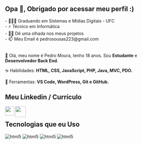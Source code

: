 
<!--
**Guilherme-dsr/Guilherme-dsr** is a ✨ _special_ ✨ repository because its `README.md` (this file) appears on your GitHub profile.

Here are some ideas to get you started:

- 🔭 I’m currently working on ...
- 🌱 I’m currently learning ...
- 👯 I’m looking to collaborate on ...
- 🤔 I’m looking for help with ...
- 💬 Ask me about ...
- 📫 How to reach me: ...
- 😄 Pronouns: ...
- ⚡ Fun fact: ...
-->

## Opa 👋, Obrigado por acessar meu perfil :)

<div style="display: inline_block">
- 👨🏻‍🎓 Graduando em Sistemas e Mídias Digitais - UFC<br>
- ⚡ Técnico em Informática <br>
- 👨‍💻 Dê uma olhada nos meus projetos <br>
- 📫 Meu Email é pedrosousas223@gmail.com
</div>
<br>
<p align="left"> 
 🖖 Olá, meu nome é Pedro Moura, tenho 18 anos. Sou <strong>Estudante</strong> e <strong>Desenvolvedor Back End</strong>.
</p>

<p align="left">
 ☕ Habilidades: <strong>HTML, CSS, JavaScript, PHP, Java, MVC, PDO.</strong>
</p>

<p align="left">
  💼 Ferramentas: <strong>VS Code, WordPress, Git e GitHub.</strong>
</p>
  
## Meu Linkedin / Currículo

<div style="display: inline_block">
<a href="https://www.linkedin.com/in/pedro-moura-265a31233/" target="_blank"><img align="left" width="30" height="30" src="https://cdn-icons-png.flaticon.com/512/174/174857.png"></a>
 <a href="https://www.linkedin.com/in/pedro-moura-265a31233/" target="_blank"><img align="left" width="35" height="35" src="https://img.icons8.com/fluency/48/000000/resume.png"></a>
</div><br>



## Tecnologias que eu Uso

<div style="display: inline_block">
  <img align="center" alt="html5" src="https://img.shields.io/badge/HTML5-E34F26?style=for-the-badge&logo=html5&logoColor=white">
  <img align="center" alt="html5" src="https://img.shields.io/badge/CSS3-1572B6?style=for-the-badge&logo=css3&logoColor=white">
  <img align="center" alt="html5" src="https://img.shields.io/badge/JavaScript-F7DF1E?style=for-the-badge&logo=javascript&logoColor=black">
  <img align="center" alt="html5" src="https://img.shields.io/badge/PHP-777BB4?style=for-the-badge&logo=php&logoColor=white">
</div>
<br>

